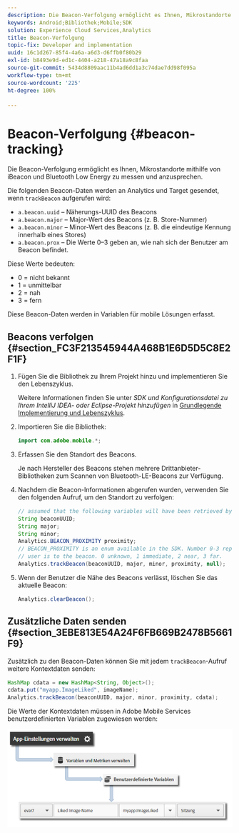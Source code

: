 ```yaml
---
description: Die Beacon-Verfolgung ermöglicht es Ihnen, Mikrostandorte mithilfe von iBeacon und Bluetooth Low Energy zu messen und anzusprechen.
keywords: Android;Bibliothek;Mobile;SDK
solution: Experience Cloud Services,Analytics
title: Beacon-Verfolgung
topic-fix: Developer and implementation
uuid: 16c1d267-85f4-4a6a-a6d3-d6ffb0f80b29
exl-id: b8493e9d-ed1c-4404-a218-47a18a9c8faa
source-git-commit: 5434d8809aac11b4ad6dd1a3c74dae7dd98f095a
workflow-type: tm+mt
source-wordcount: '225'
ht-degree: 100%

---
```


# Beacon-Verfolgung {#beacon-tracking}

Die Beacon-Verfolgung ermöglicht es Ihnen, Mikrostandorte mithilfe von iBeacon und Bluetooth Low Energy zu messen und anzusprechen.

Die folgenden Beacon-Daten werden an Analytics und Target gesendet, wenn `trackBeacon` aufgerufen wird:

* `a.beacon.uuid` – Näherungs-UUID des Beacons
* `a.beacon.major` – Major-Wert des Beacons (z. B. Store-Nummer)
* `a.beacon.minor` – Minor-Wert des Beacons (z. B. die eindeutige Kennung innerhalb eines Stores)
* `a.beacon.prox` – Die Werte 0–3 geben an, wie nah sich der Benutzer am Beacon befindet.

Diese Werte bedeuten:

* 0 = nicht bekannt
* 1 = unmittelbar
* 2 = nah
* 3 = fern

Diese Beacon-Daten werden in Variablen für mobile Lösungen erfasst.

## Beacons verfolgen {#section_FC3F213545944A468B1E6D5D5C8E2F1F}

1. Fügen Sie die Bibliothek zu Ihrem Projekt hinzu und implementieren Sie den Lebenszyklus.

   Weitere Informationen finden Sie unter *SDK und Konfigurationsdatei zu Ihrem IntelliJ IDEA- oder Eclipse-Projekt hinzufügen* in [Grundlegende Implementierung und Lebenszyklus](/help/android/getting-started/dev-qs.md).

1. Importieren Sie die Bibliothek:

   ```java
   import com.adobe.mobile.*;
   ```

1. Erfassen Sie den Standort des Beacons.

   Je nach Hersteller des Beacons stehen mehrere Drittanbieter-Bibliotheken zum Scannen von Bluetooth-LE-Beacons zur Verfügung.
1. Nachdem die Beacon-Informationen abgerufen wurden, verwenden Sie den folgenden Aufruf, um den Standort zu verfolgen:

   ```java
   // assumed that the following variables will have been retrieved by the 3rd party beacon library 
   String beaconUUID; 
   String major; 
   String minor; 
   Analytics.BEACON_PROXIMITY proximity;  
   // BEACON_PROXIMITY is an enum available in the SDK. Number 0-3 representing how close the 
   // user is to the beacon. 0 unknown, 1 immediate, 2 near, 3 far.  
   Analytics.trackBeacon(beaconUUID, major, minor, proximity, null);
   ```

1. Wenn der Benutzer die Nähe des Beacons verlässt, löschen Sie das aktuelle Beacon:

   ```java
   Analytics.clearBeacon();
   ```

## Zusätzliche Daten senden {#section_3EBE813E54A24F6FB669B2478B5661F9}

Zusätzlich zu den Beacon-Daten können Sie mit jedem `trackBeacon`-Aufruf weitere Kontextdaten senden:

```java
HashMap cdata = new HashMap<String, Object>(); 
cdata.put("myapp.ImageLiked", imageName); 
Analytics.trackBeacon(beaconUUID, major, minor, proximity, cdata);
```

Die Werte der Kontextdaten müssen in Adobe Mobile Services benutzerdefinierten Variablen zugewiesen werden:

![](assets/map-variable-context-ltv.png)
